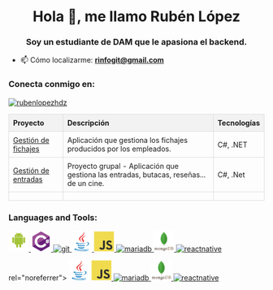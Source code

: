 <h1 align="center">Hola 👋, me llamo Rubén López</h1>
<h3 align="center">Soy un estudiante de DAM que le apasiona el backend.</h3>

- 📫 Cómo localizarme: **rinfogit@gmail.com**

<h3 align="left">Conecta conmigo en:</h3>
<p align="left">
<a href="https://linkedin.com/in/rubenlopezhdz" target="blank"><img align="center" src="https://raw.githubusercontent.com/rahuldkjain/github-profile-readme-generator/master/src/images/icons/Social/linked-in-alt.svg" alt="rubenlopezhdz" height="30" width="40" /></a>
</p>

<table style="width:100%; border-collapse: collapse;">
  <thead>
    <tr style="background-color: #f2f2f2;">
      <th style="border: 1px solid #dddddd; text-align: left; padding: 8px;">Proyecto</th>
      <th style="border: 1px solid #dddddd; text-align: left; padding: 8px;">Descripción</th>
      <th style="border: 1px solid #dddddd; text-align: left; padding: 8px;">Tecnologías</th>
    </tr>
  </thead>
  <tbody>
    <tr>
      <td style="border: 1px solid #dddddd; padding: 8px;"> <a href="https://github.com/rubenlopezhdz/gestion-de-fichajes"> Gestión de fichajes </a> </td>
      <td style="border: 1px solid #dddddd; padding: 8px;">Aplicación que gestiona los fichajes producidos por los empleados.</td>
      <td style="border: 1px solid #dddddd; padding: 8px;">C#, .NET</td>
    </tr>
    <tr>
      <td style="border: 1px solid #dddddd; padding: 8px;"> <a href="https://github.com/rubenlopezhdz/green-space-films"> Gestión de entradas </a> </td>
      <td style="border: 1px solid #dddddd; padding: 8px;"> Proyecto grupal - Aplicación que gestiona las entradas, butacas, reseñas... de un cine.</td>
      <td style="border: 1px solid #dddddd; padding: 8px;">C#, .Net</td>
    </tr>
    <tr>
      <td style="border: 1px solid #dddddd; padding: 8px;"></td>
      <td style="border: 1px solid #dddddd; padding: 8px;"></td>
      <td style="border: 1px solid #dddddd; padding: 8px;"></td>
    </tr>
  </tbody>
</table>


<h3 align="left">Languages and Tools:</h3>
<p align="left"> <a href="https://developer.android.com" target="_blank" rel="noreferrer"> <img src="https://raw.githubusercontent.com/devicons/devicon/master/icons/android/android-original-wordmark.svg" alt="android" width="40" height="40"/> </a> <a href="https://www.w3schools.com/cs/" target="_blank" rel="noreferrer"> <img src="https://raw.githubusercontent.com/devicons/devicon/master/icons/csharp/csharp-original.svg" alt="csharp" width="40" height="40"/> </a> <a href="https://git-scm.com/" target="_blank" rel="noreferrer"> <img src="https://www.vectorlogo.zone/logos/git-scm/git-scm-icon.svg" alt="git" width="40" height="40"/> </a> <a href="https://www.java.com" target="_blank" rel="noreferrer"> <img src="https://raw.githubusercontent.com/devicons/devicon/master/icons/java/java-original.svg" alt="java" width="40" height="40"/> </a> <a href="https://developer.mozilla.org/en-US/docs/Web/JavaScript" target="_blank" rel="noreferrer"> <img src="https://raw.githubusercontent.com/devicons/devicon/master/icons/javascript/javascript-original.svg" alt="javascript" width="40" height="40"/> </a> <a href="https://mariadb.org/" target="_blank" rel="noreferrer"> <img src="https://www.vectorlogo.zone/logos/mariadb/mariadb-icon.svg" alt="mariadb" width="40" height="40"/> </a> <a href="https://www.mongodb.com/" target="_blank" rel="noreferrer"> <img src="https://raw.githubusercontent.com/devicons/devicon/master/icons/mongodb/mongodb-original-wordmark.svg" alt="mongodb" width="40" height="40"/> </a> <a href="https://reactnative.dev/" target="_blank" rel="noreferrer"> <img src="https://reactnative.dev/img/header_logo.svg" alt="reactnative" width="40" height="40"/> </a> </p>rel="noreferrer"> <img src="https://raw.githubusercontent.com/devicons/devicon/master/icons/java/java-original.svg" alt="java" width="40" height="40"/> </a> <a href="https://developer.mozilla.org/en-US/docs/Web/JavaScript" target="_blank" rel="noreferrer"> <img src="https://raw.githubusercontent.com/devicons/devicon/master/icons/javascript/javascript-original.svg" alt="javascript" width="40" height="40"/> </a> <a href="https://mariadb.org/" target="_blank" rel="noreferrer"> <img src="https://www.vectorlogo.zone/logos/mariadb/mariadb-icon.svg" alt="mariadb" width="40" height="40"/> </a> <a href="https://www.mongodb.com/" target="_blank" rel="noreferrer"> <img src="https://raw.githubusercontent.com/devicons/devicon/master/icons/mongodb/mongodb-original-wordmark.svg" alt="mongodb" width="40" height="40"/> </a> <a href="https://reactnative.dev/" target="_blank" rel="noreferrer"> <img src="https://reactnative.dev/img/header_logo.svg" alt="reactnative" width="40" height="40"/> </a> </p>
